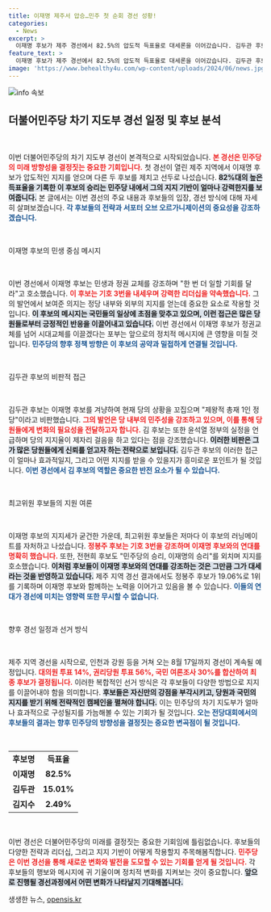 ```yaml
---
title: 이재명 제주서 압승…민주 첫 순회 경선 성황!
categories:
  - News
excerpt: >
  이재명 후보가 제주 경선에서 82.5%의 압도적 득표율로 대세론을 이어갔습니다. 김두관 후보는 당 내부 문제를 지적하며 도전장을 냈지만, 이변 없이 이재명에 대한 지지도가 확인되었습니다. 경선은 앞으로 인천, 강원 등에서 계속됩니다.
feature_text: >
  이재명 후보가 제주 경선에서 82.5%의 압도적 득표율로 대세론을 이어갔습니다. 김두관 후보는 당 내부 문제를 지적하며 도전장을 냈지만, 이변 없이 이재명에 대한 지지도가 확인되었습니다. 경선은 앞으로 인천, 강원 등에서 계속됩니다.
image: 'https://www.behealthy4u.com/wp-content/uploads/2024/06/news.jpg'
---
```


<p><img src="https://www.behealthy4u.com/wp-content/uploads/2024/06/news.jpg" alt="info 속보" /></p>

<h2 data-ke-size="size26">더불어민주당 차기 지도부 경선 일정 및 후보 분석</h2>

<p data-ke-size="size16">&nbsp;</p>

<p>이번 더불어민주당의 차기 지도부 경선이 본격적으로 시작되었습니다. <b><span style="color: #ee2323;">본 경선은 민주당의 미래 방향성을 결정짓는 중요한 기회입니다.</span></b> 첫 경선이 열린 제주 지역에서 이재명 후보가 압도적인 지지를 얻으며 다른 두 후보를 제치고 선두로 나섰습니다. <b><span style="background-color: #21538527;">82%대의 높은 득표율을 기록한 이 후보의 승리는 민주당 내에서 그의 지지 기반이 얼마나 강력한지를 보여줍니다.</span></b> 본 글에서는 이번 경선의 주요 내용과 후보들의 입장, 경선 방식에 대해 자세히 살펴보겠습니다. <b><span style="color: #1a5490;">각 후보들의 전략과 서포터 오브 오르가니제이션의 중요성을 강조하겠습니다.</span></b></p>

<p data-ke-size="size16">&nbsp;</p>

<p>이재명 후보의 민생 중심 메시지</p>

<p data-ke-size="size16">&nbsp;</p>

<p>이번 경선에서 이재명 후보는 민생과 정권 교체를 강조하며 "한 번 더 일할 기회를 달라"고 호소했습니다. <b><span style="color: #ee2323;">이 후보는 기호 3번을 내세우며 강력한 리더십을 약속했습니다.</span></b> 그의 발언에서 보여준 의지는 정당 내부와 외부의 지지를 얻는데 중요한 요소로 작용할 것입니다. <b><span style="background-color: #21538527;">이 후보의 메시지는 국민들의 일상에 초점을 맞추고 있으며, 이런 접근은 많은 당원들로부터 긍정적인 반응을 이끌어내고 있습니다.</span></b> 이번 경선에서 이재명 후보가 정권교체를 넘어 시대교체를 이끌겠다는 포부는 앞으로의 정치적 메시지에 큰 영향을 미칠 것입니다. <b><span style="color: #1a5490;">민주당의 향후 정책 방향은 이 후보의 공약과 밀접하게 연결될 것입니다.</span></b></p>

<p data-ke-size="size16">&nbsp;</p>

<p>김두관 후보의 비판적 접근</p>

<p data-ke-size="size16">&nbsp;</p>

<p>김두관 후보는 이재명 후보를 겨냥하여 현재 당의 상황을 꼬집으며 "제왕적 총재 1인 정당"이라고 비판했습니다. <b><span style="color: #ee2323;">그의 발언은 당 내부의 민주성을 강조하고 있으며, 이를 통해 당원들에게 변화의 필요성을 전달하고자 합니다.</span></b> 김 후보는 또한 윤석열 정부의 실정을 언급하며 당의 지지율이 제자리 걸음을 하고 있다는 점을 강조했습니다. <b><span style="background-color: #21538527;">이러한 비판은 그가 많은 당원들에게 신뢰를 얻고자 하는 전략으로 보입니다.</span></b> 김두관 후보의 이러한 접근이 얼마나 효과적일지, 그리고 어떤 지지를 받을 수 있을지가 흥미로운 포인트가 될 것입니다. <b><span style="color: #1a5490;">이번 경선에서 김 후보의 역할은 중요한 반전 요소가 될 수 있습니다.</span></b></p>

<p data-ke-size="size16">&nbsp;</p>

<p>최고위원 후보들의 지원 여론</p>

<p data-ke-size="size16">&nbsp;</p>

<p>이재명 후보의 지지세가 굳건한 가운데, 최고위원 후보들은 저마다 이 후보의 러닝메이트를 자처하고 나섰습니다. <b><span style="color: #ee2323;">정봉주 후보는 기호 3번을 강조하며 이재명 후보와의 연대를 명확히 했습니다.</span></b> 또한, 전현희 후보도 "민주당의 승리, 이재명의 승리"를 외치며 지지를 호소했습니다. <b><span style="background-color: #21538527;">이처럼 후보들이 이재명 후보와의 연대를 강조하는 것은 그만큼 그가 대세라는 것을 반영하고 있습니다.</span></b> 제주 지역 경선 결과에서도 정봉주 후보가 19.06%로 1위를 기록하며 이재명 후보와 함께하는 노력을 이어가고 있음을 볼 수 있습니다. <b><span style="color: #1a5490;">이들의 연대가 경선에 미치는 영향력 또한 무시할 수 없습니다.</span></b></p>

<p data-ke-size="size16">&nbsp;</p>

<p>향후 경선 일정과 선거 방식</p>

<p data-ke-size="size16">&nbsp;</p>

<p>제주 지역 경선을 시작으로, 인천과 강원 등을 거쳐 오는 8월 17일까지 경선이 계속될 예정입니다. <b><span style="color: #ee2323;">대의원 투표 14%, 권리당원 투표 56%, 국민 여론조사 30%를 합산하여 최종 후보가 결정됩니다.</span></b> 이러한 복합적인 선거 방식은 각 후보들이 다양한 방법으로 지지를 이끌어내야 함을 의미합니다. <b><span style="background-color: #21538527;">후보들은 자신만의 강점을 부각시키고, 당원과 국민의 지지를 받기 위해 전략적인 캠페인을 펼쳐야 합니다.</span></b> 이는 민주당의 차기 지도부가 얼마나 효과적으로 구성될지를 가늠해볼 수 있는 기회가 될 것입니다. <b><span style="color: #1a5490;">오는 전당대회에서의 후보들의 결과는 향후 민주당의 방향성을 결정짓는 중요한 변곡점이 될 것입니다.</span></b></p>

<p data-ke-size="size16">&nbsp;</p>

<table style="width: 100%;">
<tr>
<td style="text-align: center; height: 17px;"><b>후보명</b></td>
<td style="text-align: center; height: 17px;"><b>득표율</b></td>
</tr>
<tr>
<td style="text-align: center; height: 17px;"><b>이재명</b></td>
<td style="text-align: center; height: 17px;"><b>82.5%</b></td>
</tr>
<tr>
<td style="text-align: center; height: 17px;"><b>김두관</b></td>
<td style="text-align: center; height: 17px;"><b>15.01%</b></td>
</tr>
<tr>
<td style="text-align: center; height: 17px;"><b>김지수</b></td>
<td style="text-align: center; height: 17px;"><b>2.49%</b></td>
</tr>
</table>

<p data-ke-size="size16">&nbsp;</p>

<p>이번 경선은 더불어민주당의 미래를 결정짓는 중요한 기회임에 틀림없습니다. 후보들의 다양한 전략과 리더십, 그리고 지지 기반이 어떻게 작용할지 주목해봄직합니다. <b><span style="color: #ee2323;">민주당은 이번 경선을 통해 새로운 변화와 발전을 도모할 수 있는 기회를 얻게 될 것입니다.</span></b> 각 후보들의 행보와 메시지에 귀 기울이며 정치적 변화를 지켜보는 것이 중요합니다. <b><span style="background-color: #21538527;">앞으로 진행될 경선과정에서 어떤 변화가 나타날지 기대해봅니다.</span></b></p>
생생한 뉴스, <a href="https://opensis.kr" rel="dofollow">opensis.kr</a>


